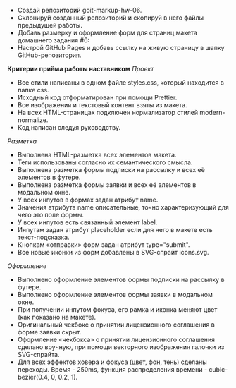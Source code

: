 - Создай репозиторий goit-markup-hw-06.
- Склонируй созданный репозиторий и скопируй в него файлы предыдущей работы.
- Добавь размерку и оформление форм для страниц макета домашнего задания #6:
- Настрой GitHub Pages и добавь ссылку на живую страницу в шапку GitHub-репозитория.

**Критерии приёма работы наставником**
_Проект_

- Все стили написаны в одном файле styles.css, который находится в папке css.
- Исходный код отформатирован при помощи Prettier.
- Все изображения и текстовый контент взяты из макета.
- На всех HTML-страницах подключен нормализатор стилей modern-normalize.
- Код написан следуя руководству.

_Разметка_

- Выполнена HTML-разметка всех элементов макета.
- Теги использованы согласно их семантического смысла.
- Выполнена разметка формы подписки на рассылку и всех её элементов в футере.
- Выполнена разметка формы заявки и всех её элементов в модальном окне.
- У всех инпутов в формах задан атрибут name.
- Значения атрибута name описательные, точно характеризующий для чего это поле формы.
- У всех инпутов есть связанный элемент label.
- Инпутам задан атрибут placeholder если для него в макете есть текст-подсказка.
- Кнопкам «отправки» форм задан атрибут type="submit".
- Все новые иконки из форм добавлены в SVG-спрайт icons.svg.

_Оформление_

- Выполнено оформление элементов формы подписки на рассылку в футере.
- Выполнено оформление элементов формы заявки в модальном окне.
- При получении инпутом фокуса, его рамка и иконка меняют цвет (как показано на макете).
- Оригинальный чекбокс о принятии лицензионного соглашения в форме заявки скрыт.
- Оформление «чекбокса» о принятии лицензионного соглашения сделано вручную, при помощи векторного изображения галочки из SVG-спрайта.
- Для всех эффектов ховера и фокуса (цвет, фон, тень) сделаны переходы. Время - 250ms, функция распределения времени - cubic-bezier(0.4, 0, 0.2, 1).
